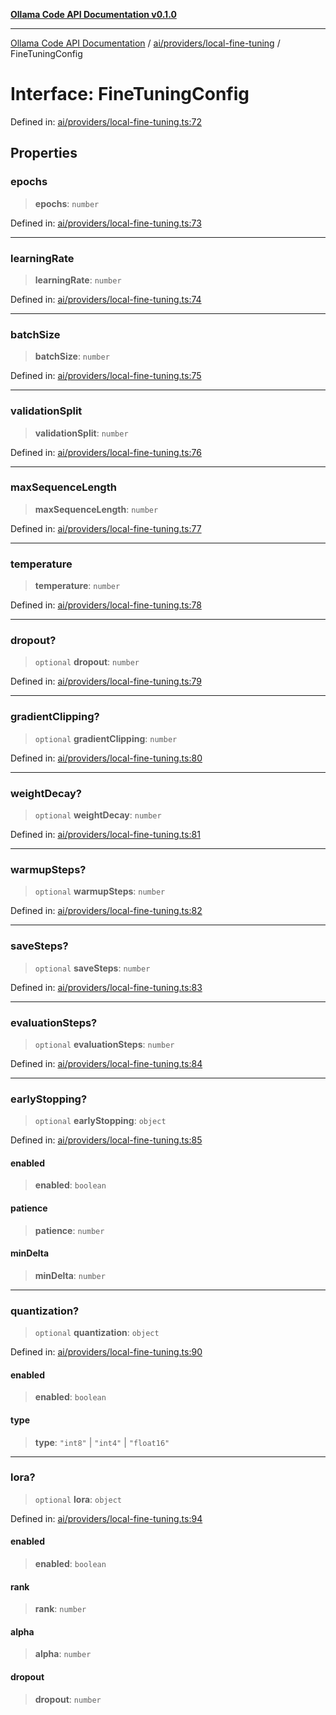 [**Ollama Code API Documentation v0.1.0**](../../../../README.md)

***

[Ollama Code API Documentation](../../../../modules.md) / [ai/providers/local-fine-tuning](../README.md) / FineTuningConfig

# Interface: FineTuningConfig

Defined in: [ai/providers/local-fine-tuning.ts:72](https://github.com/erichchampion/ollama-code/blob/f11aa29f0957a2a94b06684242c1f2e6d21777c5/ollama-code/src/ai/providers/local-fine-tuning.ts#L72)

## Properties

### epochs

> **epochs**: `number`

Defined in: [ai/providers/local-fine-tuning.ts:73](https://github.com/erichchampion/ollama-code/blob/f11aa29f0957a2a94b06684242c1f2e6d21777c5/ollama-code/src/ai/providers/local-fine-tuning.ts#L73)

***

### learningRate

> **learningRate**: `number`

Defined in: [ai/providers/local-fine-tuning.ts:74](https://github.com/erichchampion/ollama-code/blob/f11aa29f0957a2a94b06684242c1f2e6d21777c5/ollama-code/src/ai/providers/local-fine-tuning.ts#L74)

***

### batchSize

> **batchSize**: `number`

Defined in: [ai/providers/local-fine-tuning.ts:75](https://github.com/erichchampion/ollama-code/blob/f11aa29f0957a2a94b06684242c1f2e6d21777c5/ollama-code/src/ai/providers/local-fine-tuning.ts#L75)

***

### validationSplit

> **validationSplit**: `number`

Defined in: [ai/providers/local-fine-tuning.ts:76](https://github.com/erichchampion/ollama-code/blob/f11aa29f0957a2a94b06684242c1f2e6d21777c5/ollama-code/src/ai/providers/local-fine-tuning.ts#L76)

***

### maxSequenceLength

> **maxSequenceLength**: `number`

Defined in: [ai/providers/local-fine-tuning.ts:77](https://github.com/erichchampion/ollama-code/blob/f11aa29f0957a2a94b06684242c1f2e6d21777c5/ollama-code/src/ai/providers/local-fine-tuning.ts#L77)

***

### temperature

> **temperature**: `number`

Defined in: [ai/providers/local-fine-tuning.ts:78](https://github.com/erichchampion/ollama-code/blob/f11aa29f0957a2a94b06684242c1f2e6d21777c5/ollama-code/src/ai/providers/local-fine-tuning.ts#L78)

***

### dropout?

> `optional` **dropout**: `number`

Defined in: [ai/providers/local-fine-tuning.ts:79](https://github.com/erichchampion/ollama-code/blob/f11aa29f0957a2a94b06684242c1f2e6d21777c5/ollama-code/src/ai/providers/local-fine-tuning.ts#L79)

***

### gradientClipping?

> `optional` **gradientClipping**: `number`

Defined in: [ai/providers/local-fine-tuning.ts:80](https://github.com/erichchampion/ollama-code/blob/f11aa29f0957a2a94b06684242c1f2e6d21777c5/ollama-code/src/ai/providers/local-fine-tuning.ts#L80)

***

### weightDecay?

> `optional` **weightDecay**: `number`

Defined in: [ai/providers/local-fine-tuning.ts:81](https://github.com/erichchampion/ollama-code/blob/f11aa29f0957a2a94b06684242c1f2e6d21777c5/ollama-code/src/ai/providers/local-fine-tuning.ts#L81)

***

### warmupSteps?

> `optional` **warmupSteps**: `number`

Defined in: [ai/providers/local-fine-tuning.ts:82](https://github.com/erichchampion/ollama-code/blob/f11aa29f0957a2a94b06684242c1f2e6d21777c5/ollama-code/src/ai/providers/local-fine-tuning.ts#L82)

***

### saveSteps?

> `optional` **saveSteps**: `number`

Defined in: [ai/providers/local-fine-tuning.ts:83](https://github.com/erichchampion/ollama-code/blob/f11aa29f0957a2a94b06684242c1f2e6d21777c5/ollama-code/src/ai/providers/local-fine-tuning.ts#L83)

***

### evaluationSteps?

> `optional` **evaluationSteps**: `number`

Defined in: [ai/providers/local-fine-tuning.ts:84](https://github.com/erichchampion/ollama-code/blob/f11aa29f0957a2a94b06684242c1f2e6d21777c5/ollama-code/src/ai/providers/local-fine-tuning.ts#L84)

***

### earlyStopping?

> `optional` **earlyStopping**: `object`

Defined in: [ai/providers/local-fine-tuning.ts:85](https://github.com/erichchampion/ollama-code/blob/f11aa29f0957a2a94b06684242c1f2e6d21777c5/ollama-code/src/ai/providers/local-fine-tuning.ts#L85)

#### enabled

> **enabled**: `boolean`

#### patience

> **patience**: `number`

#### minDelta

> **minDelta**: `number`

***

### quantization?

> `optional` **quantization**: `object`

Defined in: [ai/providers/local-fine-tuning.ts:90](https://github.com/erichchampion/ollama-code/blob/f11aa29f0957a2a94b06684242c1f2e6d21777c5/ollama-code/src/ai/providers/local-fine-tuning.ts#L90)

#### enabled

> **enabled**: `boolean`

#### type

> **type**: `"int8"` \| `"int4"` \| `"float16"`

***

### lora?

> `optional` **lora**: `object`

Defined in: [ai/providers/local-fine-tuning.ts:94](https://github.com/erichchampion/ollama-code/blob/f11aa29f0957a2a94b06684242c1f2e6d21777c5/ollama-code/src/ai/providers/local-fine-tuning.ts#L94)

#### enabled

> **enabled**: `boolean`

#### rank

> **rank**: `number`

#### alpha

> **alpha**: `number`

#### dropout

> **dropout**: `number`
